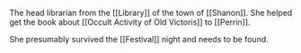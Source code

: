 The head librarian from the [[Library]] of the town of [[Shanon]]. She helped get the book about [[Occult Activity of Old Victoris]] to [[Perrin]]. 

She presumably survived the [[Festival]] night and needs to be found.